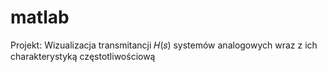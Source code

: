 # matlab
Projekt: Wizualizacja transmitancji 𝐻(𝑠) systemów analogowych wraz z ich charakterystyką częstotliwościową
